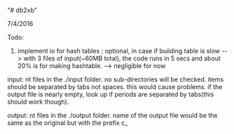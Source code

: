 "# db2xb" 

7/4/2016

Todo:
1. implement io for hash tables ; optional, in case if building table is slow 
	--> with 3 files of input(~60MB total), the code runs in 5 secs and about 20% is for making hashtable. 
	--> negligible for now
	

input:
	nt files in the ./input folder.
	no sub-directories will be checked. items should be separated by tabs not spaces. this would cause problems.
	if the output file is nearly empty, look up if periods are separated by tabs(this should work though).
		
output:
	nt files in the ./output folder.
	name of the output file would be the same as the original but with the prefix c_
	